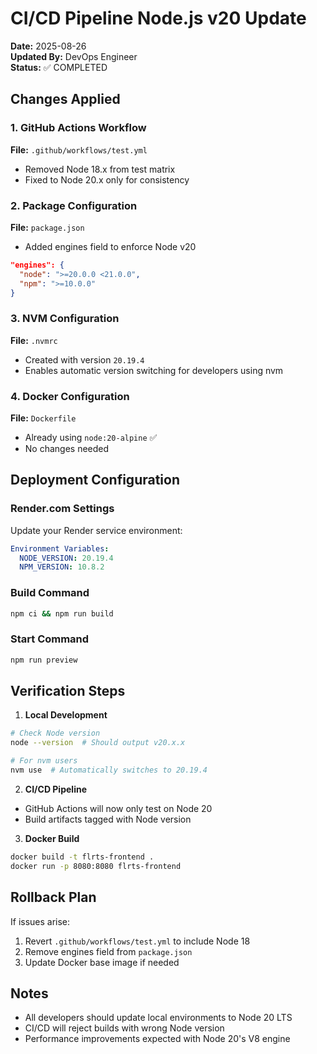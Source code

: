 # CI/CD Pipeline Node.js v20 Update

**Date:** 2025-08-26  
**Updated By:** DevOps Engineer  
**Status:** ✅ COMPLETED

## Changes Applied

### 1. GitHub Actions Workflow
**File:** `.github/workflows/test.yml`
- Removed Node 18.x from test matrix
- Fixed to Node 20.x only for consistency

### 2. Package Configuration
**File:** `package.json`
- Added engines field to enforce Node v20
```json
"engines": {
  "node": ">=20.0.0 <21.0.0",
  "npm": ">=10.0.0"
}
```

### 3. NVM Configuration
**File:** `.nvmrc`
- Created with version `20.19.4`
- Enables automatic version switching for developers using nvm

### 4. Docker Configuration
**File:** `Dockerfile`
- Already using `node:20-alpine` ✅
- No changes needed

## Deployment Configuration

### Render.com Settings
Update your Render service environment:
```yaml
Environment Variables:
  NODE_VERSION: 20.19.4
  NPM_VERSION: 10.8.2
```

### Build Command
```bash
npm ci && npm run build
```

### Start Command  
```bash
npm run preview
```

## Verification Steps

1. **Local Development**
```bash
# Check Node version
node --version  # Should output v20.x.x

# For nvm users
nvm use  # Automatically switches to 20.19.4
```

2. **CI/CD Pipeline**
- GitHub Actions will now only test on Node 20
- Build artifacts tagged with Node version

3. **Docker Build**
```bash
docker build -t flrts-frontend .
docker run -p 8080:8080 flrts-frontend
```

## Rollback Plan

If issues arise:
1. Revert `.github/workflows/test.yml` to include Node 18
2. Remove engines field from `package.json`
3. Update Docker base image if needed

## Notes

- All developers should update local environments to Node 20 LTS
- CI/CD will reject builds with wrong Node version
- Performance improvements expected with Node 20's V8 engine